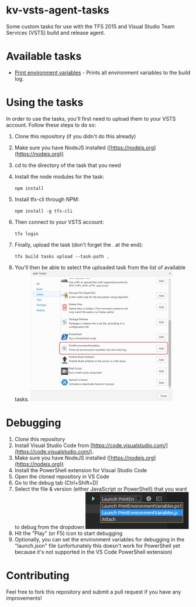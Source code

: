 # kv-vsts-agent-tasks

Some custom tasks for use with the TFS 2015 and Visual Studio Team Services (VSTS) build and release agent.

# Available tasks
* [Print environment variables](Tasks/PrintEnvironmentVariables/) - Prints all environment variables to the build log.

# Using the tasks
In order to use the tasks, you'll first need to upload them to your VSTS account. Follow these steps to do so:

1. Clone this repository (if you didn't do this already)
2. Make sure you have NodeJS installed ([https://nodejs.org](https://nodejs.org))
3. cd to the directory of the task that you need
4. Install the node modules for the task:

    `npm install`
5. Install tfx-cli through NPM: 

    `npm install -g tfx-cli`
6. Then connect to your VSTS account:

    `tfx login`
7. Finally, upload the task (don't forget the . at the end):

    `tfx build tasks upload --task-path .`
8. You'll then be able to select the uploaded task from the list of available tasks.
![add-task](Doc/img/add-task.jpg)

# Debugging
1. Clone this repository
2. Install Visual Studio Code from [https://code.visualstudio.com/](https://code.visualstudio.com/).
3. Make sure you have NodeJS installed ([https://nodejs.org](https://nodejs.org))
3. Install the PowerShell extension for Visual Studio Code 
4. Open the cloned repository in VS Code
5. Go to the debug tab (Ctrl+Shift+D)
6. Select the file & version (either JavaScript or PowerShell) that you want to debug from the dropdown
![select-debug-target](Doc/img/select-debug-target.jpg)
7. Hit the "Play" (or F5) icon to start debugging
8. Optionally, you can set the environment variables for debugging in the "launch.json" file (unfortunately this doesn't work for PowerShell yet because it's not supported in the VS Code PowerShell extension)

# Contributing
Feel free to fork this repository and submit a pull request if you have any improvements!

